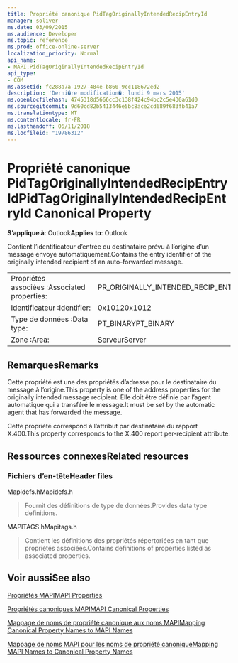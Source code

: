 ```yaml
---
title: Propriété canonique PidTagOriginallyIntendedRecipEntryId
manager: soliver
ms.date: 03/09/2015
ms.audience: Developer
ms.topic: reference
ms.prod: office-online-server
localization_priority: Normal
api_name:
- MAPI.PidTagOriginallyIntendedRecipEntryId
api_type:
- COM
ms.assetid: fc288a7a-1927-484e-b860-9cc118672ed2
description: 'Derni�re modification�: lundi 9 mars 2015'
ms.openlocfilehash: 4745318d5666cc3c138f424c94bc2c5e430a61d0
ms.sourcegitcommit: 9d60cd82b5413446e5bc8ace2cd689f683fb41a7
ms.translationtype: MT
ms.contentlocale: fr-FR
ms.lasthandoff: 06/11/2018
ms.locfileid: "19786312"
---
```

# <a name="pidtagoriginallyintendedrecipentryid-canonical-property"></a><span data-ttu-id="c9636-103">Propriété canonique PidTagOriginallyIntendedRecipEntryId</span><span class="sxs-lookup"><span data-stu-id="c9636-103">PidTagOriginallyIntendedRecipEntryId Canonical Property</span></span>

  
  
<span data-ttu-id="c9636-104">**S’applique à**: Outlook</span><span class="sxs-lookup"><span data-stu-id="c9636-104">**Applies to**: Outlook</span></span> 
  
<span data-ttu-id="c9636-105">Contient l’identificateur d’entrée du destinataire prévu à l’origine d’un message envoyé automatiquement.</span><span class="sxs-lookup"><span data-stu-id="c9636-105">Contains the entry identifier of the originally intended recipient of an auto-forwarded message.</span></span>
  
|||
|:-----|:-----|
|<span data-ttu-id="c9636-106">Propriétés associées :</span><span class="sxs-lookup"><span data-stu-id="c9636-106">Associated properties:</span></span>  <br/> |<span data-ttu-id="c9636-107">PR_ORIGINALLY_INTENDED_RECIP_ENTRYID</span><span class="sxs-lookup"><span data-stu-id="c9636-107">PR_ORIGINALLY_INTENDED_RECIP_ENTRYID</span></span>  <br/> |
|<span data-ttu-id="c9636-108">Identificateur :</span><span class="sxs-lookup"><span data-stu-id="c9636-108">Identifier:</span></span>  <br/> |<span data-ttu-id="c9636-109">0x1012</span><span class="sxs-lookup"><span data-stu-id="c9636-109">0x1012</span></span>  <br/> |
|<span data-ttu-id="c9636-110">Type de données :</span><span class="sxs-lookup"><span data-stu-id="c9636-110">Data type:</span></span>  <br/> |<span data-ttu-id="c9636-111">PT_BINARY</span><span class="sxs-lookup"><span data-stu-id="c9636-111">PT_BINARY</span></span>  <br/> |
|<span data-ttu-id="c9636-112">Zone :</span><span class="sxs-lookup"><span data-stu-id="c9636-112">Area:</span></span>  <br/> |<span data-ttu-id="c9636-113">Serveur</span><span class="sxs-lookup"><span data-stu-id="c9636-113">Server</span></span>  <br/> |
   
## <a name="remarks"></a><span data-ttu-id="c9636-114">Remarques</span><span class="sxs-lookup"><span data-stu-id="c9636-114">Remarks</span></span>

<span data-ttu-id="c9636-115">Cette propriété est une des propriétés d’adresse pour le destinataire du message à l’origine.</span><span class="sxs-lookup"><span data-stu-id="c9636-115">This property is one of the address properties for the originally intended message recipient.</span></span> <span data-ttu-id="c9636-116">Elle doit être définie par l’agent automatique qui a transféré le message.</span><span class="sxs-lookup"><span data-stu-id="c9636-116">It must be set by the automatic agent that has forwarded the message.</span></span>
  
<span data-ttu-id="c9636-117">Cette propriété correspond à l’attribut par destinataire du rapport X.400.</span><span class="sxs-lookup"><span data-stu-id="c9636-117">This property corresponds to the X.400 report per-recipient attribute.</span></span>
  
## <a name="related-resources"></a><span data-ttu-id="c9636-118">Ressources connexes</span><span class="sxs-lookup"><span data-stu-id="c9636-118">Related resources</span></span>

### <a name="header-files"></a><span data-ttu-id="c9636-119">Fichiers d’en-tête</span><span class="sxs-lookup"><span data-stu-id="c9636-119">Header files</span></span>

<span data-ttu-id="c9636-120">Mapidefs.h</span><span class="sxs-lookup"><span data-stu-id="c9636-120">Mapidefs.h</span></span>
  
> <span data-ttu-id="c9636-121">Fournit des définitions de type de données.</span><span class="sxs-lookup"><span data-stu-id="c9636-121">Provides data type definitions.</span></span>
    
<span data-ttu-id="c9636-122">MAPITAGS.h</span><span class="sxs-lookup"><span data-stu-id="c9636-122">Mapitags.h</span></span>
  
> <span data-ttu-id="c9636-123">Contient les définitions des propriétés répertoriées en tant que propriétés associées.</span><span class="sxs-lookup"><span data-stu-id="c9636-123">Contains definitions of properties listed as associated properties.</span></span>
    
## <a name="see-also"></a><span data-ttu-id="c9636-124">Voir aussi</span><span class="sxs-lookup"><span data-stu-id="c9636-124">See also</span></span>



[<span data-ttu-id="c9636-125">Propriétés MAPI</span><span class="sxs-lookup"><span data-stu-id="c9636-125">MAPI Properties</span></span>](mapi-properties.md)
  
[<span data-ttu-id="c9636-126">Propriétés canoniques MAPI</span><span class="sxs-lookup"><span data-stu-id="c9636-126">MAPI Canonical Properties</span></span>](mapi-canonical-properties.md)
  
[<span data-ttu-id="c9636-127">Mappage de noms de propriété canonique aux noms MAPI</span><span class="sxs-lookup"><span data-stu-id="c9636-127">Mapping Canonical Property Names to MAPI Names</span></span>](mapping-canonical-property-names-to-mapi-names.md)
  
[<span data-ttu-id="c9636-128">Mappage de noms MAPI pour les noms de propriété canonique</span><span class="sxs-lookup"><span data-stu-id="c9636-128">Mapping MAPI Names to Canonical Property Names</span></span>](mapping-mapi-names-to-canonical-property-names.md)

